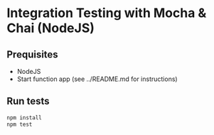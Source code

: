 # Integration Testing with Mocha & Chai (NodeJS)

## Prequisites

- NodeJS
- Start function app (see ../README.md for instructions)

## Run tests

```bash
npm install
npm test
```
